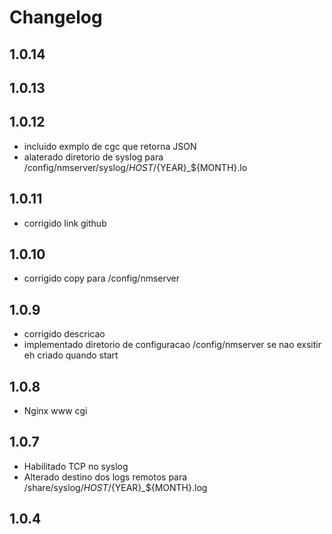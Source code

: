 # Changelog

## 1.0.14

## 1.0.13

## 1.0.12

- incluido exmplo de cgc que retorna JSON
- alaterado diretorio de syslog para /config/nmserver/syslog/${HOST}/${YEAR}_${MONTH}.lo

## 1.0.11

- corrigido link github

## 1.0.10

- corrigido copy para /config/nmserver

## 1.0.9

- corrigido descricao
- implementado diretorio de configuracao /config/nmserver
  se nao exsitir eh criado quando start

## 1.0.8

- Nginx www cgi

## 1.0.7

- Habilitado TCP no syslog
- Alterado destino dos logs remotos para /share/syslog/${HOST}/${YEAR}_${MONTH}.log

## 1.0.4
